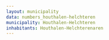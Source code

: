 ```yaml
---
layout: municipality
data: numbers_houthalen-helchteren
municipality: Houthalen-Helchteren
inhabitants: Houthalen-Helchterenaren
---
```

